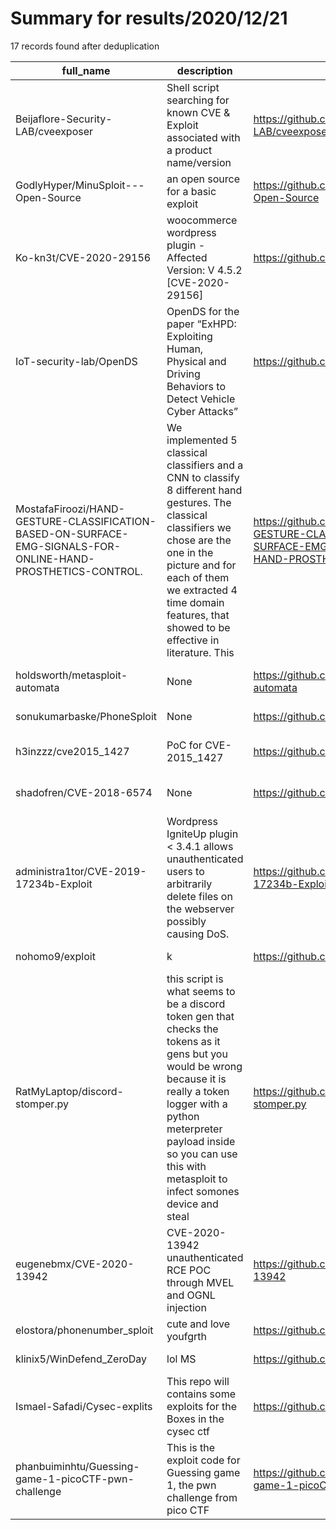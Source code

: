 
# Summary for results/2020/12/21
    
17 records found after deduplication

| full_name | description | html_url | matched_list | matched_count | pushed_at | size | stargazers_count | language | forks_count | vul_ids |
|--------------------------------------------------------------------------------------------------------------|------------------------------------------------------------------------------------------------------------------------------------------------------------------------------------------------------------------------------------------------------------------|---------------------------------------------------------------------------------------------------------------------------------|-----------------------------------------------------------------------------|-----------------|---------------------------|--------|--------------------|------------|---------------|--------------------|
| Beijaflore-Security-LAB/cveexposer | Shell script searching for known CVE & Exploit associated with a product name/version | https://github.com/Beijaflore-Security-LAB/cveexposer | ['exploit'] | 1 | 2020-12-21 10:31:48+00:00 | 24 | 1 | Shell | 0 | [] |
| GodlyHyper/MinuSploit---Open-Source | an open source for a basic exploit | https://github.com/GodlyHyper/MinuSploit---Open-Source | ['exploit', 'sploit'] | 2 | 2020-12-21 14:44:32+00:00 | 9 | 0 | C# | 0 | [] |
| Ko-kn3t/CVE-2020-29156 | woocommerce wordpress plugin - Affected Version: V 4.5.2 [CVE-2020-29156] | https://github.com/Ko-kn3t/CVE-2020-29156 | ['cve-2'] | 1 | 2020-12-21 20:48:21+00:00 | 1 | 2 | | 0 | ['CVE-2020-29156'] |
| IoT-security-lab/OpenDS | OpenDS for the paper “ExHPD: Exploiting Human, Physical and Driving Behaviors to Detect Vehicle Cyber Attacks” | https://github.com/IoT-security-lab/OpenDS | ['exploit'] | 1 | 2020-12-21 20:47:56+00:00 | 18 | 0 | | 0 | [] |
| MostafaFiroozi/HAND-GESTURE-CLASSIFICATION-BASED-ON-SURFACE-EMG-SIGNALS-FOR-ONLINE-HAND-PROSTHETICS-CONTROL. | We implemented 5 classical classifiers and a CNN to classify 8 different hand gestures. The classical classifiers we chose are the one in the picture and for each of them we extracted 4 time domain features, that showed to be effective in literature. This | https://github.com/MostafaFiroozi/HAND-GESTURE-CLASSIFICATION-BASED-ON-SURFACE-EMG-SIGNALS-FOR-ONLINE-HAND-PROSTHETICS-CONTROL. | ['exploit'] | 1 | 2020-12-21 19:40:59+00:00 | 254 | 1 | | 0 | [] |
| holdsworth/metasploit-automata | None | https://github.com/holdsworth/metasploit-automata | ['metasploit module OR payload'] | 1 | 2020-12-21 17:43:57+00:00 | 15 | 0 | Python | 0 | [] |
| sonukumarbaske/PhoneSploit | None | https://github.com/sonukumarbaske/PhoneSploit | ['sploit'] | 1 | 2020-12-21 16:08:54+00:00 | 0 | 0 | | 0 | [] |
| h3inzzz/cve2015_1427 | PoC for CVE-2015_1427 | https://github.com/h3inzzz/cve2015_1427 | ['cve poc', 'cve-2'] | 2 | 2020-12-21 15:03:40+00:00 | 1 | 0 | Python | 0 | ['CVE-2015-1427'] |
| shadofren/CVE-2018-6574 | None | https://github.com/shadofren/CVE-2018-6574 | ['cve-2'] | 1 | 2020-12-21 14:05:28+00:00 | 2 | 0 | Go | 0 | ['CVE-2018-6574'] |
| administra1tor/CVE-2019-17234b-Exploit | Wordpress IgniteUp plugin < 3.4.1 allows unauthenticated users to arbitrarily delete files on the webserver possibly causing DoS. | https://github.com/administra1tor/CVE-2019-17234b-Exploit | ['cve-2', 'exploit'] | 2 | 2020-12-21 16:31:29+00:00 | 53 | 0 | | 0 | ['CVE-2019-17234'] |
| nohomo9/exploit | k | https://github.com/nohomo9/exploit | ['exploit'] | 1 | 2020-12-21 03:09:16+00:00 | 0 | 0 | | 0 | [] |
| RatMyLaptop/discord-stomper.py | this script is what seems to be a discord token gen that checks the tokens as it gens but you would be wrong because it is really a token logger with a python meterpreter payload inside so you can use this with metasploit to infect somones device and steal | https://github.com/RatMyLaptop/discord-stomper.py | ['metasploit module OR metasploit payload', 'metasploit module OR payload'] | 2 | 2020-12-21 01:37:31+00:00 | 18 | 1 | Python | 1 | [] |
| eugenebmx/CVE-2020-13942 | CVE-2020-13942 unauthenticated RCE POC through MVEL and OGNL injection | https://github.com/eugenebmx/CVE-2020-13942 | ['cve poc', 'cve-2', 'rce', 'rce poc'] | 4 | 2020-12-21 12:48:48+00:00 | 28 | 23 | nan | 11 | ['CVE-2020-13942'] |
| elostora/phonenumber_sploit | cute and love youfgrth | https://github.com/elostora/phonenumber_sploit | ['sploit'] | 1 | 2020-12-21 08:15:32+00:00 | 6 | 1 | Shell | 0 | [] |
| klinix5/WinDefend_ZeroDay | lol MS | https://github.com/klinix5/WinDefend_ZeroDay | ['zeroday'] | 1 | 2020-12-21 21:49:29+00:00 | 66 | 20 | C++ | 9 | [] |
| Ismael-Safadi/Cysec-explits | This repo will contains some exploits for the Boxes in the cysec ctf | https://github.com/Ismael-Safadi/Cysec-explits | ['exploit'] | 1 | 2020-12-21 21:10:47+00:00 | 4 | 0 | Ruby | 0 | [] |
| phanbuiminhtu/Guessing-game-1-picoCTF-pwn-challenge | This is the exploit code for Guessing game 1, the pwn challenge from pico CTF | https://github.com/phanbuiminhtu/Guessing-game-1-picoCTF-pwn-challenge | ['exploit'] | 1 | 2020-12-21 21:13:23+00:00 | 4 | 0 | Python | 0 | [] |
